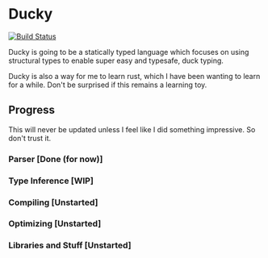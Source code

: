 # Ducky
[![Build Status](https://travis-ci.org/mystor/ducky.svg?branch=master)](https://travis-ci.org/mystor/ducky)

Ducky is going to be a statically typed language which focuses on using structural types to enable super easy and typesafe, duck typing.

Ducky is also a way for me to learn rust, which I have been wanting to learn for a while. Don't be surprised if this remains a learning toy.

## Progress

This will never be updated unless I feel like I did something impressive. So don't trust it.

### Parser [Done (for now)]
### Type Inference [WIP]
### Compiling [Unstarted]
### Optimizing [Unstarted]
### Libraries and Stuff [Unstarted]
